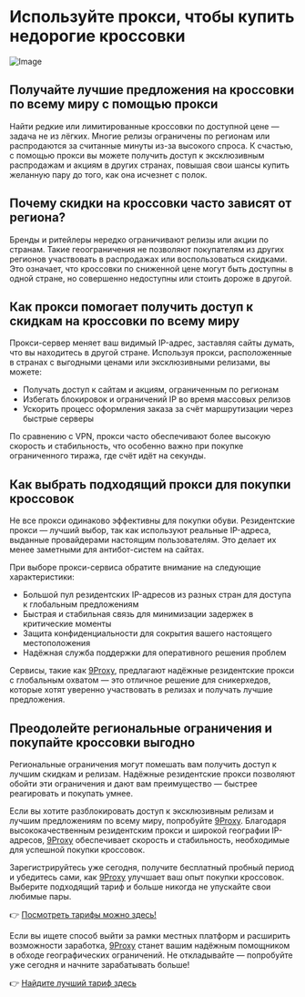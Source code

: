 # Используйте прокси, чтобы купить недорогие кроссовки

![Image](https://i.postimg.cc/g2xCDqJj/13066.jpg)

## Получайте лучшие предложения на кроссовки по всему миру с помощью прокси

Найти редкие или лимитированные кроссовки по доступной цене — задача не из лёгких. Многие релизы ограничены по регионам или распродаются за считанные минуты из-за высокого спроса. К счастью, с помощью прокси вы можете получить доступ к эксклюзивным распродажам и акциям в других странах, повышая свои шансы купить желанную пару до того, как она исчезнет с полок.

## Почему скидки на кроссовки часто зависят от региона?

Бренды и ритейлеры нередко ограничивают релизы или акции по странам. Такие геоограничения не позволяют покупателям из других регионов участвовать в распродажах или воспользоваться скидками. Это означает, что кроссовки по сниженной цене могут быть доступны в одной стране, но совершенно недоступны или стоить дороже в другой.

## Как прокси помогает получить доступ к скидкам на кроссовки по всему миру

Прокси-сервер меняет ваш видимый IP-адрес, заставляя сайты думать, что вы находитесь в другой стране. Используя прокси, расположенные в странах с выгодными ценами или эксклюзивными релизами, вы можете:
- Получать доступ к сайтам и акциям, ограниченным по регионам
- Избегать блокировок и ограничений IP во время массовых релизов
- Ускорить процесс оформления заказа за счёт маршрутизации через быстрые серверы

По сравнению с VPN, прокси часто обеспечивают более высокую скорость и стабильность, что особенно важно при покупке ограниченного тиража, где счёт идёт на секунды.

## Как выбрать подходящий прокси для покупки кроссовок

Не все прокси одинаково эффективны для покупки обуви. Резидентские прокси — лучший выбор, так как используют реальные IP-адреса, выданные провайдерами настоящим пользователям. Это делает их менее заметными для антибот-систем на сайтах.

При выборе прокси-сервиса обратите внимание на следующие характеристики:
- Большой пул резидентских IP-адресов из разных стран для доступа к глобальным предложениям
- Быстрая и стабильная связь для минимизации задержек в критические моменты
- Защита конфиденциальности для сокрытия вашего настоящего местоположения
- Надёжная служба поддержки для оперативного решения проблем

Сервисы, такие как [9Proxy](https://9proxy.com/?utm_source=Web2.0&utm_medium=Graphy&utm_id=ryan2024), предлагают надёжные резидентские прокси с глобальным охватом — это отличное решение для сникерхедов, которые хотят уверенно участвовать в релизах и получать лучшие предложения.

## Преодолейте региональные ограничения и покупайте кроссовки выгодно

Региональные ограничения могут помешать вам получить доступ к лучшим скидкам и релизам. Надёжные резидентские прокси позволяют обойти эти ограничения и дают вам преимущество — быстрее реагировать и покупать умнее.

Если вы хотите разблокировать доступ к эксклюзивным релизам и лучшим предложениям по всему миру, попробуйте [9Proxy](https://9proxy.com/?utm_source=Web2.0&utm_medium=Graphy&utm_id=ryan2024). Благодаря высококачественным резидентским прокси и широкой географии IP-адресов, [9Proxy](https://9proxy.com/?utm_source=Web2.0&utm_medium=Graphy&utm_id=ryan2024) обеспечивает скорость и стабильность, необходимые для успешной покупки кроссовок.

Зарегистрируйтесь уже сегодня, получите бесплатный пробный период и убедитесь сами, как [9Proxy](https://9proxy.com/?utm_source=Web2.0&utm_medium=Graphy&utm_id=ryan2024) улучшает ваш опыт покупки кроссовок. Выберите подходящий тариф и больше никогда не упускайте свои любимые пары.

👉 [Посмотреть тарифы можно здесь!](https://9proxy.com/pricing)


Если вы ищете способ выйти за рамки местных платформ и расширить возможности заработка, [9Proxy](https://9proxy.com/?utm_source=Web2.0&utm_medium=Graphy&utm_id=ryan2024) станет вашим надёжным помощником в обходе географических ограничений. Не откладывайте — попробуйте уже сегодня и начните зарабатывать больше!

👉 [Найдите лучший тариф здесь](https://9proxy.com/pricing)


